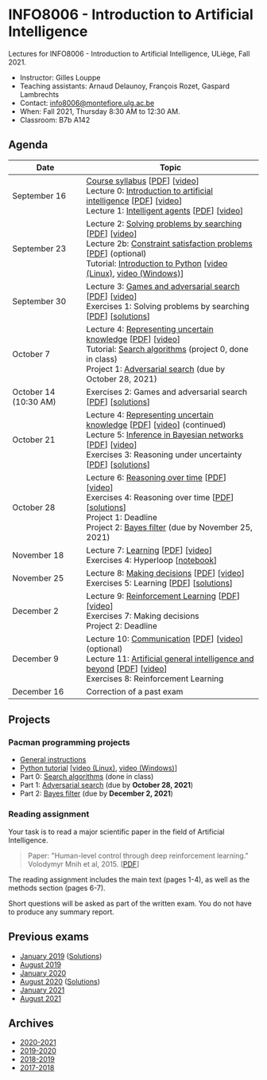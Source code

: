 # INFO8006 - Introduction to Artificial Intelligence

Lectures for INFO8006 - Introduction to Artificial Intelligence, ULiège, Fall 2021.

- Instructor: Gilles Louppe
- Teaching assistants: Arnaud Delaunoy, François Rozet, Gaspard Lambrechts
- Contact: [info8006@montefiore.ulg.ac.be](mailto:info8006@montefiore.ulg.ac.be)
- When: Fall 2021, Thursday 8:30 AM to 12:30 AM.
- Classroom: B7b A142

## Agenda

| Date | Topic |
| --- | --- |
| September 16 | [Course syllabus](https://glouppe.github.io/info8006-introduction-to-ai/?p=course-syllabus.md) [[PDF](https://glouppe.github.io/info8006-introduction-to-ai/pdf/course-syllabus.pdf)] [[video](https://www.youtube.com/watch?v=XOjc3OtJA4U)]<br>Lecture 0: [Introduction to artificial intelligence](https://glouppe.github.io/info8006-introduction-to-ai/?p=lecture0.md) [[PDF](https://glouppe.github.io/info8006-introduction-to-ai/pdf/lec0.pdf)] [[video](https://www.youtube.com/watch?v=G6YrPwF-to8)]<br>Lecture 1: [Intelligent agents](https://glouppe.github.io/info8006-introduction-to-ai/?p=lecture1.md) [[PDF](https://glouppe.github.io/info8006-introduction-to-ai/pdf/lec1.pdf)] [[video](https://www.youtube.com/watch?v=WYxZiGIZXSs)]|
| September 23| Lecture 2: [Solving problems by searching](https://glouppe.github.io/info8006-introduction-to-ai/?p=lecture2.md) [[PDF](https://glouppe.github.io/info8006-introduction-to-ai/pdf/lec2.pdf)] [[video](https://www.youtube.com/watch?v=9hU3gx79pEE)] <br>Lecture 2b: [Constraint satisfaction problems](https://glouppe.github.io/info8006-introduction-to-ai/?p=lecture2b.md) [[PDF](https://glouppe.github.io/info8006-introduction-to-ai/pdf/lec2b.pdf)]  (optional) <br>Tutorial: [Introduction to Python](https://github.com/glouppe/info8006-introduction-to-ai/tree/master/python-tutorial) [[video (Linux)](https://www.youtube.com/watch?v=aul2ARPn790), [video (Windows)](https://www.youtube.com/watch?v=CWNOHrwzIaM)]|
| September 30 | Lecture 3: [Games and adversarial search](https://glouppe.github.io/info8006-introduction-to-ai/?p=lecture3.md) [[PDF](https://glouppe.github.io/info8006-introduction-to-ai/pdf/lec3.pdf)] [[video](https://www.youtube.com/watch?v=rjCBWMJhKg0)] <br>Exercises 1: Solving problems by searching [[PDF](https://glouppe.github.io/info8006-introduction-to-ai/pdf/exercises-1.pdf)] [[solutions](https://glouppe.github.io/info8006-introduction-to-ai/pdf/exercises-1-solutions.pdf)] |
| October 7 | Lecture 4: [Representing uncertain knowledge](https://glouppe.github.io/info8006-introduction-to-ai/?p=lecture4.md) [[PDF](https://glouppe.github.io/info8006-introduction-to-ai/pdf/lec4.pdf)] [[video](https://www.youtube.com/watch?v=i1UqwV3jMIY)] <br>Tutorial: [Search algorithms](./projects/project0) (project 0, done in class)<br>Project 1: [Adversarial search](./projects/project1) (due by October 28, 2021) |
| October 14 (10:30 AM) | Exercises 2: Games and adversarial search [[PDF](https://glouppe.github.io/info8006-introduction-to-ai/pdf/exercises-2.pdf)] [[solutions](https://glouppe.github.io/info8006-introduction-to-ai/pdf/exercises-2-solutions.pdf)] |
| October 21 | Lecture 4: [Representing uncertain knowledge](https://glouppe.github.io/info8006-introduction-to-ai/?p=lecture4.md) [[PDF](https://glouppe.github.io/info8006-introduction-to-ai/pdf/lec4.pdf)] [[video](https://www.youtube.com/watch?v=i1UqwV3jMIY)] (continued)<br>Lecture 5: [Inference in Bayesian networks](https://glouppe.github.io/info8006-introduction-to-ai/?p=lecture5.md) [[PDF](https://glouppe.github.io/info8006-introduction-to-ai/pdf/lec5.pdf)] [[video](https://www.youtube.com/watch?v=p5EFRO8YLI0)] <br>Exercises 3: Reasoning under uncertainty [[PDF](https://glouppe.github.io/info8006-introduction-to-ai/pdf/exercises-3.pdf)] [[solutions](https://glouppe.github.io/info8006-introduction-to-ai/pdf/exercises-3-solutions.pdf)] |
| October 28| Lecture 6: [Reasoning over time](https://glouppe.github.io/info8006-introduction-to-ai/?p=lecture6.md) [[PDF](https://glouppe.github.io/info8006-introduction-to-ai/pdf/lec6.pdf)] [[video](https://www.youtube.com/watch?v=crN15fPqnoo)] <br>Exercises 4: Reasoning over time [[PDF](https://glouppe.github.io/info8006-introduction-to-ai/pdf/exercises-4.pdf)] [[solutions](https://glouppe.github.io/info8006-introduction-to-ai/pdf/exercises-4-solutions.pdf)] <br>Project 1: Deadline <br>Project 2: [Bayes filter](./projects/project2) (due by November 25, 2021) |
| November 18 | Lecture 7: [Learning](https://glouppe.github.io/info8006-introduction-to-ai/?p=lecture7.md) [[PDF](https://glouppe.github.io/info8006-introduction-to-ai/pdf/lec7.pdf)] [[video](https://www.youtube.com/watch?v=Vt0vySeV1hc)] <br>Exercises 4: Hyperloop [[notebook](code/exercises-4-hyperloop.ipynb)]|
| November 25 | Lecture 8: [Making decisions](https://glouppe.github.io/info8006-introduction-to-ai/?p=lecture8.md) [[PDF](https://glouppe.github.io/info8006-introduction-to-ai/pdf/lec8.pdf)] [[video](https://www.youtube.com/watch?v=ORYUUPEkiQU)] <br>Exercises 5: Learning [[PDF](https://glouppe.github.io/info8006-introduction-to-ai/pdf/exercises-5.pdf)] [[solutions](https://glouppe.github.io/info8006-introduction-to-ai/pdf/exercises-5-solutions.pdf)] |
| December 2 | Lecture 9: [Reinforcement Learning](https://glouppe.github.io/info8006-introduction-to-ai/?p=lecture9.md) [[PDF](https://glouppe.github.io/info8006-introduction-to-ai/pdf/lec9.pdf)] [[video](https://www.youtube.com/watch?v=mjq7Py-bzmw)]<br>Exercises 7: Making decisions<br>Project 2: Deadline  |
| December 9 | Lecture 10: [Communication](https://glouppe.github.io/info8006-introduction-to-ai/?p=lecture10.md) [[PDF](https://glouppe.github.io/info8006-introduction-to-ai/pdf/lec10.pdf)] [[video](https://www.youtube.com/watch?v=5Hdi6Rz8qNM)] (optional)<br>Lecture 11: [Artificial general intelligence and beyond](https://glouppe.github.io/info8006-introduction-to-ai/?p=lecture11.md) [[PDF](https://glouppe.github.io/info8006-introduction-to-ai/pdf/lec11.pdf)] [[video](https://www.youtube.com/watch?v=gvkgMBURpAk)] <br>Exercises 8: Reinforcement Learning |
| December 16 | Correction of a past exam |


## Projects

### Pacman programming projects

- [General instructions](./projects)
- [Python tutorial](./python-tutorial) [[video (Linux)](https://www.youtube.com/watch?v=aul2ARPn790), [video (Windows)](https://www.youtube.com/watch?v=CWNOHrwzIaM)]
- Part 0: [Search algorithms](./projects/project0) (done in class)
- Part 1: [Adversarial search](./projects/project1) (due by **October 28, 2021**)
- Part 2: [Bayes filter](./projects/project2) (due by **December 2, 2021**)

### Reading assignment

Your task is to read a major scientific paper in the field of Artificial Intelligence.

> Paper: "Human-level control through deep reinforcement learning."<br>
> Volodymyr Mnih et al, 2015. [[PDF](https://deepmind-media.storage.googleapis.com/dqn/DQNNaturePaper.pdf)]

The reading assignment includes the main text (pages 1-4), as well as the methods section (pages 6-7).

Short questions will be asked as part of the written exam. You do not have to produce any summary report.

## Previous exams

- [January 2019](https://glouppe.github.io/info8006-introduction-to-ai/pdf/exam-january2019.pdf) ([Solutions](https://glouppe.github.io/info8006-introduction-to-ai/pdf/exam-january2019-solutions.pdf))
- [August 2019](https://glouppe.github.io/info8006-introduction-to-ai/pdf/exam-august2019.pdf)
- [January 2020](https://glouppe.github.io/info8006-introduction-to-ai/pdf/exam-january2020.pdf)
- [August 2020](https://glouppe.github.io/info8006-introduction-to-ai/pdf/exam-august2020.pdf) ([Solutions](https://glouppe.github.io/info8006-introduction-to-ai/pdf/exam-august2020-solutions.pdf))
- [January 2021](https://glouppe.github.io/info8006-introduction-to-ai/pdf/exam-january2021.pdf)
- [August 2021](https://glouppe.github.io/info8006-introduction-to-ai/pdf/exam-august2021.pdf)

## Archives

- [2020-2021](https://github.com/glouppe/info8006-introduction-to-ai/tree/info8006-2020)
- [2019-2020](https://github.com/glouppe/info8006-introduction-to-ai/tree/info8006-2019)
- [2018-2019](https://github.com/glouppe/info8006-introduction-to-ai/tree/info8006-2018)
- [2017-2018](https://github.com/glouppe/info8006-introduction-to-ai/tree/info8006-2017)
